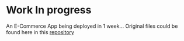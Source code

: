 # Work In progress
An E-Commerce App being deployed in 1 week...
Original files could be found here in this [repository](https://github.com/nmariya/e-commerce-classifier) 
